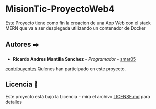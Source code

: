 # MisionTic-ProyectoWeb4

Este Proyecto tiene como fin la creacion de una App Web con el stack MERN que va a ser
desplegada utilizando un contenador de Docker

## Autores ✒️

- **Ricardo Andres Mantilla Sanchez** - _Programador_ - [smar05](https://github.com/smar05)

[contribuyentes](https://github.com/brayanCh/MisionTic-ProyectoWeb4/graphs/contributors) Quíenes han participado en este proyecto.

## Licencia 📄

Este proyecto está bajo la Licencia - mira el archivo [LICENSE.md](LICENSE.md) para detalles
